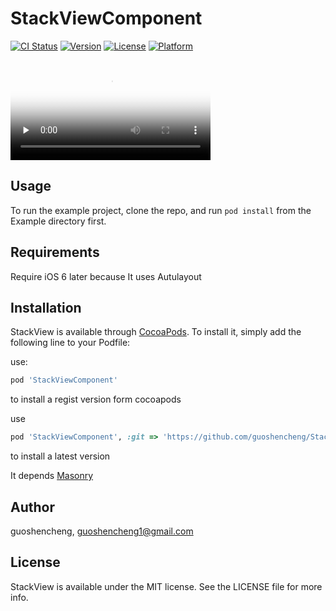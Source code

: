 # StackViewComponent

[![CI Status](http://img.shields.io/travis/guoshencheng/StackViewComponent.svg?style=flat)](https://travis-ci.org/guoshencheng/StackViewComponent)
[![Version](https://img.shields.io/cocoapods/v/StackViewComponent.svg?style=flat)](http://cocoapods.org/pods/StackViewComponent)
[![License](https://img.shields.io/cocoapods/l/StackViewComponent.svg?style=flat)](http://cocoapods.org/pods/StackViewComponent)
[![Platform](https://img.shields.io/cocoapods/p/StackViewComponent.svg?style=flat)](http://cocoapods.org/pods/StackViewComponent)

<video id="video" style="width: 320px" controls="" preload="none" poster="./ScreenShot.png">
      <source id="mp4" src="./ScreenShot.mp4">
</video>


## Usage

To run the example project, clone the repo, and run `pod install` from the Example directory first.

## Requirements
Require iOS 6 later because It uses Autulayout

## Installation

StackView is available through [CocoaPods](http://cocoapods.org). To install
it, simply add the following line to your Podfile:

use:
```ruby
pod 'StackViewComponent' 
```
to install a regist version form cocoapods

use
```ruby
pod 'StackViewComponent', :git => 'https://github.com/guoshencheng/StackView.git'
```
to install a latest version

It depends [Masonry](https://github.com/SnapKit/Masonry)

## Author

guoshencheng, guoshencheng1@gmail.com

## License

StackView is available under the MIT license. See the LICENSE file for more info.
